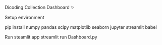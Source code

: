 Dicoding Collection Dashboard ✨

Setup environment

pip install numpy pandas scipy matplotlib seaborn jupyter streamlit babel

Run steamlit app
streamlit run Dashboard.py